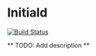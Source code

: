 Initiald
========

[![Build Status](https://travis-ci.org/k1complete/initiald.svg?branch=master)](https://travis-ci.org/k1complete/initiald)

** TODO: Add description **
